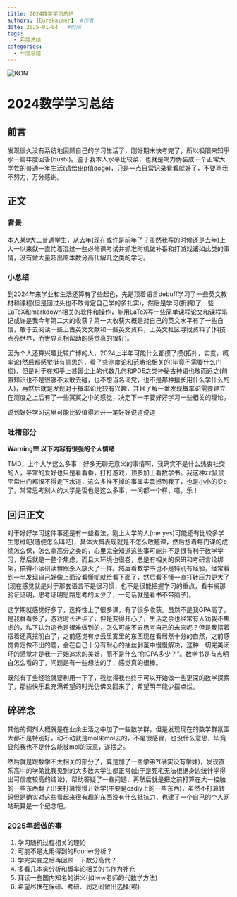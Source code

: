 ```yaml
---
title: 2024数学学习总结
authors: [Eurekaimer]  #作者
date: 2025-01-04   #时间
tags:
  - 年度总结
categories:
  - 年度总结
---
```


![KON](https://cdn.jsdelivr.net/gh/Eurekaimer/MyIMGs@main/img/KON.png)

# 2024数学学习总结

## 前言

发现很久没有系统地回顾自己的学习生活了，刚好期末快考完了，所以极限来知乎水一篇年度回答(bushi)。鉴于我本人水平比较菜，也就是竭力伪装成一个正常大学牲的普通一年生活(请给出p值doge)，只是一点日常记录看看就好了，不要骂我不努力，万分感谢。

## 正文

### 背景

本人某9大二普通学生，从去年(现在或许是前年了？虽然我写的时候还是去年)上大一以来就一直忙着混过一些必修课考试并抓准时机做补番和打游戏诸如此类的事情，没有做大量超出原本数分高代解几之类的学习。

### 小总结

到2024年来学业和生活还算有了些起色，先是顶着语言debuff学习了一些英文教材和课程(但是回过头也不敢肯定自己学的多扎实)，然后是学习(折腾)了一些LaTeX和markdown相关的软件和操作，能用LaTeX写一些简单课程论文和课程笔记或许是我今年第二大的收获？第一大收获大概是对自己的英文水平有了一些自信，敢于去阅读一些上古英文文献和一些英文资料，上英文社区寻找资料了(科技点亮世界，而世界互相帮助的感觉真的很好)。

因为个人还算兴趣比较广博的人，2024上半年可能什么都摸了摸(拓扑，实变，概率论)然后都感觉挺有意思的，看了些测度论和范畴论相关的(毕竟不需要什么门槛)，但是对于在知乎上甚嚣尘上的代数几何和PDE之类神秘古神语也敬而远之(前置知识也不是很够不太敢去碰，也不想当名词党，也不是那种擅长用什么学什么的人)，再然后就是发现对于概率论比较有兴趣，并且了解一番发现概率论需要建立在测度之上后有了一些冥冥之中的感觉，决定下一年要好好学习一些相关的理论。

说到好好学习这里可能比较值得宕开一笔好好说道说道

### 吐槽部分

**Warning!!! 以下内容有很强的个人情绪**

TMD，上个大学这么多事！好多无聊无意义的事情啊，我确实不是什么热衷社交的人，平常的爱好也只是看看番，打打游戏，顶多加上看数学书。我这种zz鼠鼠平常出门都恨不得走下水道，这么多推不掉的事属实震撼到我了，也是小小的变e了，常常思考别人的大学是否也是这么多事，一问都一个样，噫，乐！

## 回归正文

对于好好学习这件事还是有一些看法，刚上大学的人(me yes)可能还有比较多学生思维吧(随便怎么叫吧)，具体大概表现就是不怎么敢翘课，然后想着每门课的成绩怎么保，怎么拿高分之类的，心里完全知道这些事可能并不是很有利于数学学习，然后就是一整个焦虑，而且大环境也很卷，总是有相关的保研和考研言论绑架，搞得不读研读博跟杀人放火了一样。然后看数学书也不是特别有经验，经常看到一半发现自己好像上面没看懂呢就给看下面了，然后看不懂一直打转压力更大了(现在感觉就是对于那套语言不是很习惯，也不是很能把握学习的重点，看书搁那验证证明，思考证明思路思考的太少了，一句话就是看书不带脑子)。

这学期就感觉好多了，选择性上了很多课，有了很多收获。虽然不是我GPA高了，是我番看多了，游戏时长进步了，但是变得开心了，生活之余也经常有人劝我不焦虑的，私下认为这也是很难做到的，怎么可能不去思考自己的未来呢？但是我摆着摆着还真摆明白了，之前感觉有点云里雾里的东西现在看居然十分的自然，之前感觉肯定做不出的题，会在自己十分有耐心的抽丝剥茧中慢慢解决，这种一切完美闭环的感觉才是我一开始追求的美好，而不是什么“你GPA多少？”。数学书是有点明白怎么看的了，问题是有一些想法的了，感觉真的很棒。

既然有了些经验就要利用一下了，我觉得我也终于可以开始做一些更深的数学探索了，那些快乐且充满希望的时光仿佛又回来了，希望明年能少摆点烂。

## 碎碎念

其他的调剂大概就是在业余生活之中加了一些数学群，但是发现现在的数学群氛围大都不是特别好，动不动就是mol来mol去的，不是很感冒，也没什么意思，毕竟显然我也不是什么能被mol的玩意，遂摆之。

然后就是跟数学不太相关的部分了，算是加了一些学弟?(确实没有学妹)，发现直系高中的学弟比我见到的大多数大学生都正常(由于是死宅无法根据身边统计学得出可信度较高的结论)，帮助答疑了一些问题，再然后就是把之前打算在大一接触的一些东西翻了出来打算慢慢开始学(主要是csdiy上的一些东西)，虽然不打算转码但是确实对这些看起来很有趣的东西没有什么抵抗力，也建了一个自己的个人网站玩算是一个纪念吧。

### 2025年想做的事

1. 学习随机过程相关的理论
2. 可能不是太用得到的Fourier分析？
3. 学完实变之后再回顾一下数分高代？
4. 多看几本实分析和概率论相关的书作为补充
5. 拜读一些国内知名的讲义(如lww老师的代数学方法)
6. 希望尽快在保研、考研、润之间做出选择(唉)

